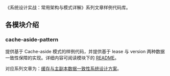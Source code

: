 《系统设计实战：常用架构与模式详解》系列文章样例代码库。

## 各模块介绍

### cache-aside-pattern

提供基于 Cache-aside 模式的样例代码，并提供基于 lease 与 version 两种数据一致性保障的实现。详细内容可阅读模块下的 [README](https://github.com/HAibiiin/system-design-codebase/tree/master/cache-aside-pattern)。

对应系列文章为：[缓存与主副本数据一致性系统设计方案](https://haibiiin.github.io/posts/system_design_in_action/The_design_for_ensuring_data_consistency_between_cache_and_primary_replica.html)。